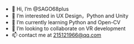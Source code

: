 - 👋 Hi, I’m @SAGO68plus
- 👀 I’m interested in UX Design，Python and Unity
- 🌱 I’m currently learning Python and Open-CV
- 💞️ I’m looking to collaborate on VR development 
- 📫 contact me at 215121966@qq.com

<!---
SAGO68plus/SAGO68plus is a ✨ special ✨ repository because its `README.md` (this file) appears on your GitHub profile.
You can click the Preview link to take a look at your changes.
--->

